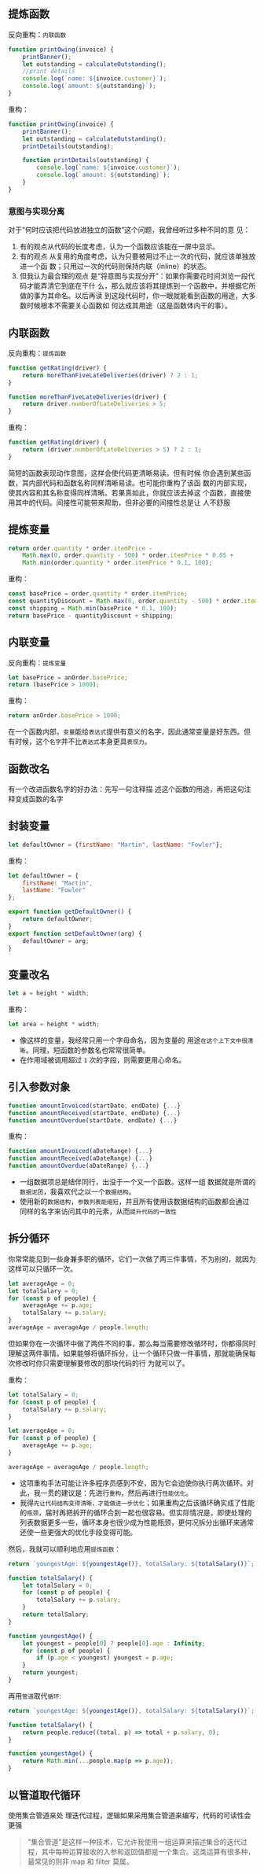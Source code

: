 ## 提炼函数

反向重构：`内联函数`

```js
function printOwing(invoice) {
	printBanner();
	let outstanding = calculateOutstanding(); 
    //print details 
    console.log(`name: ${invoice.customer}`); 
    console.log(`amount: ${outstanding}`); 
}
```
重构：

```js
function printOwing(invoice) { 
    printBanner(); 
    let outstanding = calculateOutstanding(); 
    printDetails(outstanding); 

    function printDetails(outstanding) { 
        console.log(`name: ${invoice.customer}`); 
        console.log(`amount: ${outstanding}`); 
    } 
}
```

### 意图与实现分离

对于“何时应该把代码放进独立的函数”这个问题，我曾经听过多种不同的意 见：

1. 有的观点从代码的长度考虑，认为一个函数应该能在一屏中显示。
2. 有的观点 从复用的角度考虑，认为只要被用过不止一次的代码，就应该单独放进一个函 数；只用过一次的代码则保持内联（inline）的状态。
3. 但我认为最合理的观点 是“将意图与实现分开”：如果你需要花时间浏览一段代码才能弄清它到底在干什 么，那么就应该将其提炼到一个函数中，并根据它所做的事为其命名。以后再读 到这段代码时，你一眼就能看到函数的用途，大多数时候根本不需要关心函数如 何达成其用途（这是函数体内干的事）。

## 内联函数

反向重构：`提炼函数`

```js
function getRating(driver) { 
    return moreThanFiveLateDeliveries(driver) ? 2 : 1; 
}

function moreThanFiveLateDeliveries(driver) { 
    return driver.numberOfLateDeliveries > 5; 
}
```

重构：

```js
function getRating(driver) { 
    return (driver.numberOfLateDeliveries > 5) ? 2 : 1; 
}
```

简短的函数表现动作意图，这样会使代码更清晰易读。但有时候 你会遇到某些函数，其内部代码和函数名称同样清晰易读。也可能你重构了该函 数的内部实现，使其内容和其名称变得同样清晰。若果真如此，你就应该去掉这 个函数，直接使用其中的代码。间接性可能带来帮助，但非必要的间接性总是让 人不舒服

## 提炼变量

```js
return order.quantity * order.itemPrice - 
    Math.max(0, order.quantity - 500) * order.itemPrice * 0.05 + 
    Math.min(order.quantity * order.itemPrice * 0.1, 100);
```

重构：

```js
const basePrice = order.quantity * order.itemPrice; 
const quantityDiscount = Math.max(0, order.quantity - 500) * order.itemPrice * 0.05; 
const shipping = Math.min(basePrice * 0.1, 100); 
return basePrice - quantityDiscount + shipping;
```

##  内联变量

反向重构：`提炼变量`

```js
let basePrice = anOrder.basePrice; 
return (basePrice > 1000);
```

重构：

```js
return anOrder.basePrice > 1000;
```
在一个函数内部，`变量`能给`表达式`提供有意义的名字，因此通常变量是好东西。但有时候，这个`名字`并不比`表达式`本身更具`表现力`。

## 函数改名

有一个改进函数名字的好办法：先写一句注释描 述这个函数的用途，再把这句注释变成函数的名字

## 封装变量

```js
let defaultOwner = {firstName: "Martin", lastName: "Fowler"};
```

重构：

```js
let defaultOwner = {
    firstName: "Martin", 
    lastName: "Fowler"
}; 

export function getDefaultOwner() {
    return defaultOwner;
} 
export function setDefaultOwner(arg) {
    defaultOwner = arg;
}
```

## 变量改名

```js
let a = height * width;
```

重构：

```js
let area = height * width;
```

- 像这样的变量，我经常只用一个字母命名，因为变量的 用途`在这个上下文中很清晰`。同理，短函数的参数名也常常很简单。
- 在作用域被调用超过 `1` 次的字段，则需要更用心命名。

## 引入参数对象

```js
function amountInvoiced(startDate, endDate) {...} 
function amountReceived(startDate, endDate) {...} 
function amountOverdue(startDate, endDate) {...}
```

重构：

```js
function amountInvoiced(aDateRange) {...} 
function amountReceived(aDateRange) {...} 
function amountOverdue(aDateRange) {...}
```

- 一组数据项总是结伴同行，出没于一个又一个函数。这样一组 数据就是所谓的`数据泥团`，我喜欢代之以一个`数据结构`。
- 使用新的`数据结构`，`参数列表能缩短`，并且所有使用该数据结构的函数都会通过同样的名字来访问其中的元素，从而`提升代码的一致性`

## 拆分循环

你常常能见到一些身兼多职的循环，它们一次做了两三件事情，不为别的，就因为这样可以只循环一次。

```js
let averageAge = 0; 
let totalSalary = 0; 
for (const p of people) { 
    averageAge += p.age; 
    totalSalary += p.salary; 
}
averageAge = averageAge / people.length;
```

但如果你在一次循环中做了两件不同的事，那么每当需要修改循环时，你都得同时理解这两件事情。如果能够将循环拆分，让一个循环只做一件事情，那就能确保每次修改时你只需要理解要修改的那块代码的行 为就可以了。

重构：

```js
let totalSalary = 0; 
for (const p of people) { 
    totalSalary += p.salary; 
}

let averageAge = 0; 
for (const p of people) { 
    averageAge += p.age; 
}

averageAge = averageAge / people.length;
```

- 这项重构手法可能让许多程序员感到不安，因为它会迫使你执行两次循环。对此，我一贯的建议是：先进行`重构`，然后再进行`性能优化`。
- 我得`先让代码结构变得清晰，才能做进一步优化`；如果重构之后该循环确实成了性能的`瓶颈`，届时再把拆开的循环合到一起也很容易。但实际情况是，即使处理的列表数据更多一些，循环本身也很少成为性能瓶颈，更何况拆分出循环来通常还使一些更强大的优化手段变得可能。

然后，我就可以顺利地应用`提炼函数`：

```js
return `youngestAge: ${youngestAge()}, totalSalary: ${totalSalary()}`;

function totalSalary() {
	let totalSalary = 0;
	for (const p of people) {
		totalSalary += p.salary;
	}
	return totalSalary;
}

function youngestAge() {
	let youngest = people[0] ? people[0].age : Infinity;
	for (const p of people) {
		if (p.age < youngest) youngest = p.age;
	}
	return youngest;
}
```

再用`管道`取代`循环`:

```js
return `youngestAge: ${youngestAge()}, totalSalary: ${totalSalary()}`;

function totalSalary() {
	return people.reduce((total, p) => total + p.salary, 0);
}

function youngestAge() {
	return Math.min(...people.map(p => p.age));
}
```

## 以管道取代循环

使用集合管道来处 理迭代过程，逻辑如果采用集合管道来编写，代码的可读性会更强

> "集合管道"是这样一种技术，它允许我使用一组运算来描述集合的迭代过程，其中每种运算接收的入参和返回值都是一个集合。这类运算有很多种，最常见的则非 map 和 filter 莫属。